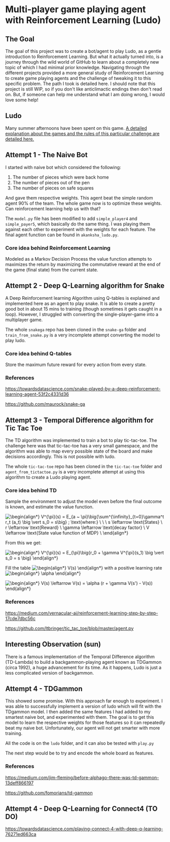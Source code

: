 # Multi-player game playing agent with Reinforcement Learning (Ludo)

## The Goal

The goal of this project was to create a bot/agent to play Ludo, as a gentle introduction to Reinforcement Learning. But what it actually turned into, is a 
journey through the wild world of GitHub to learn about a completely new topic of which I had minimal prior knowledge. Navigating through the different projects provided a more general study of Reinforcement Learning to create game playing agents and the challenge of tweaking it to this specific problem. The path I took 
is detailed here. I should note that this project is still WIP, so if you don't like anticlimactic endings then don't read on. But, if someone can help
me understand what I am doing wrong, I would love some help!

## Ludo 
Many summer afternoons have been spent on this game. [A detailed explanation about the games and the rules of this particular challenge are detailed here.](https://github.com/vyasakanksha/robot-ludo/blob/main/Ludo.md)


## Attempt 1 - The Naive Bot

I started with naive bot which considered the following: 
1. The number of pieces which were back home
2. The number of pieces out of the pen
3. The number of pieces on safe squares 

And gave them respective weights. This agent beat the simple random agent 90% of the team. The whole game now is to optimize these weights. Can reinforcement learning help us with that?

The `model.py` file has been modified to add `simple_player4` and `simple_payer5`, which basically do the same thing. I was playing them against each other to experiment with the weights for each feature. The final agent function can be found in `akanksha_ludo.py`.

### Core idea behind Reinforcement Learning
Modeled as a Markov Decision Process the value function attempts to maximizes the return by maximizing the commutative reward at the end of the game (final state)
from the current state.

## Attempt 2 - Deep Q-Learning algorithm for Snake

A Deep Reinforcement learning Algorithm using Q-tables is explained and implemented here as an agent to play snake. It is able to create a pretty good bot in about 
15 mins to training (though sometimes it gets caught in a loop). However, I struggled with converting the single-player-game into a multiplayer game. 

The whole `snakega` repo has been cloned in the `snake-ga` folder and `train_from_snake.py` is a very incomplete attempt converting the model to play ludo. 

### Core idea behind Q-tables
Store the maximum future reward for every action from every state.

### References

https://towardsdatascience.com/snake-played-by-a-deep-reinforcement-learning-agent-53f2c4331d36

https://github.com/maurock/snake-ga

## Attempt 3 - Temporal Difference algorithm for Tic Tac Toe

The TD algorithm was implemented to train a bot to play tic-tac-toe. The challenge here was that tic-tac-toe has a very small gamespace, and the algorithm was able to map every possible state of the board and make decisions accordingly. This is not possible with ludo. 

The whole `tic-tac-toe` repo has been cloned in the `tic-tac-toe` folder and `agent_from_tictactoe.py` is a very incomplete attempt at using this algorithm to create a Ludo playing agent.

### Core idea behind TD
Sample the environment to adjust the model even before the final outcome is known, and estimate the value function.

![\begin{align*}
V^{\pi}(s) = E_{a ~ \pi}\big\{\sum^{\infinity}_{t=0}\gamma^t r_t (a_t) \big \vert s_0 = s\big\} 
\; \text{where:} \\ \\ \\
s \leftarrow \text{States} \\
r \leftarrow \text{Reward} \\
\gamma \leftarrow \text{decay factor} \\
V \leftarrow \text{State value function of MDP} \\
\end{align*}
](https://render.githubusercontent.com/render/math?math=%5Cdisplaystyle+%5Cbegin%7Balign%2A%7D%0AV%5E%7B%5Cpi%7D%28s%29+%3D+E_%7Ba+%7E+%5Cpi%7D%5Cbig%5C%7B%5Csum%5E%7B%5Cinfinity%7D_%7Bt%3D0%7D%5Cgamma%5Et+r_t+%28a_t%29+%5Cbig+%5Cvert+s_0+%3D+s%5Cbig%5C%7D+%0A%5C%3B+%5Ctext%7Bwhere%3A%7D+%5C%5C+%5C%5C+%5C%5C%0As+%5Cleftarrow+%5Ctext%7BStates%7D+%5C%5C%0Ar+%5Cleftarrow+%5Ctext%7BReward%7D+%5C%5C%0A%5Cgamma+%5Cleftarrow+%5Ctext%7Bdecay+factor%7D+%5C%5C%0AV+%5Cleftarrow+%5Ctext%7BState+value+function+of+MDP%7D+%5C%5C%0A%5Cend%7Balign%2A%7D%0A)

From this we get: 

![\begin{align*}
V^{\pi}(s) = E_{\pi}\big\{r_0 + \gamma V^{\pi}(s_1) \big \vert s_0 = s \big\}
\end{align*}](https://render.githubusercontent.com/render/math?math=%5Cdisplaystyle+%5Cbegin%7Balign%2A%7D%0AV%5E%7B%5Cpi%7D%28s%29+%3D+E_%7B%5Cpi%7D%5Cbig%5C%7Br_0+%2B+%5Cgamma+V%5E%7B%5Cpi%7D%28s_1%29+%5Cbig+%5Cvert+s_0+%3D+s+%5Cbig%5C%7D%0A%5Cend%7Balign%2A%7D)

Fill the table ![\begin{align*}
V(s)
\end{align*}
](https://render.githubusercontent.com/render/math?math=%5Ctextstyle+%5Cbegin%7Balign%2A%7D%0AV%28s%29%0A%5Cend%7Balign%2A%7D%0A)
 with a positive learning rate ![\begin{align*}
\alpha
\end{align*}
](https://render.githubusercontent.com/render/math?math=%5Ctextstyle+%5Cbegin%7Balign%2A%7D%0A%5Calpha%0A%5Cend%7Balign%2A%7D%0A)

![\begin{align*}
V(s) \leftarrow V(s) = \alpha (r + \gamma V(s') - V(s))
\end{align*}
](https://render.githubusercontent.com/render/math?math=%5Ctextstyle+%5Cbegin%7Balign%2A%7D%0AV%28s%29+%5Cleftarrow+V%28s%29+%3D+%5Calpha+%28r+%2B+%5Cgamma+V%28s%27%29+-+V%28s%29%29%0A%5Cend%7Balign%2A%7D%0A)


### References
https://medium.com/vernacular-ai/reinforcement-learning-step-by-step-17cde7dbc56c

https://github.com/ltbringer/tic_tac_toe/blob/master/agent.py

## Interesting Observation (sun)
There is a famous implementation of the Temporal Difference algorithm (TD-Lambda) to build a backgammon-playing agent known as TDGammon (circa 1992), a huge
advancement for its time. As it happens, Ludo is just a less complicated version of backgammon. 

## Attempt 4 - TDGammon
This showed some promise. With this approach far enough to experiment. I was able to successfully implement a version of ludo which will fit with the TDgammon model. I then added the same features I had added to my smartest naive bot, and experimented with them. The goal is to get this model to learn the respective weights for those features so it can repeatedly beat my naive bot. Unfortunately, our agent will not get smarter with more training.

All the code is on the `ludo` folder, and it can also be tested with `play.py`

The next step would be to try and encode the whole board as features. 

### References
https://medium.com/jim-fleming/before-alphago-there-was-td-gammon-13deff866197

https://github.com/fomorians/td-gammon

## Attempt 4 - Deep Q-Learning for Connect4 (TO DO)

https://towardsdatascience.com/playing-connect-4-with-deep-q-learning-76271ed663ca

